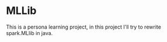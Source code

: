 # MLLib

This is a persona learning project, in this project I'll try to rewrite spark.MLlib in java.
